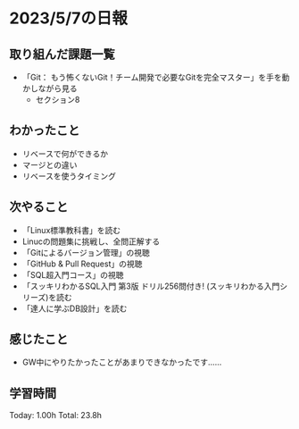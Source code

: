 # 2023/5/7の日報
## 取り組んだ課題一覧
* 「Git： もう怖くないGit！チーム開発で必要なGitを完全マスター」を手を動かしながら見る
    * セクション8
## わかったこと
* リベースで何ができるか
* マージとの違い
* リベースを使うタイミング
## 次やること
* 「Linux標準教科書」を読む
* Linucの問題集に挑戦し、全問正解する
* 「Gitによるバージョン管理」の視聴
* 「GitHub & Pull Request」の視聴
* 「SQL超入門コース」の視聴
* 「スッキリわかるSQL入門 第3版 ドリル256問付き! (スッキリわかる入門シリーズ)を読む
* 「達人に学ぶDB設計」を読む
## 感じたこと
* GW中にやりたかったことがあまりできなかったです……
## 学習時間
Today: 1.00h
Total: 23.8h